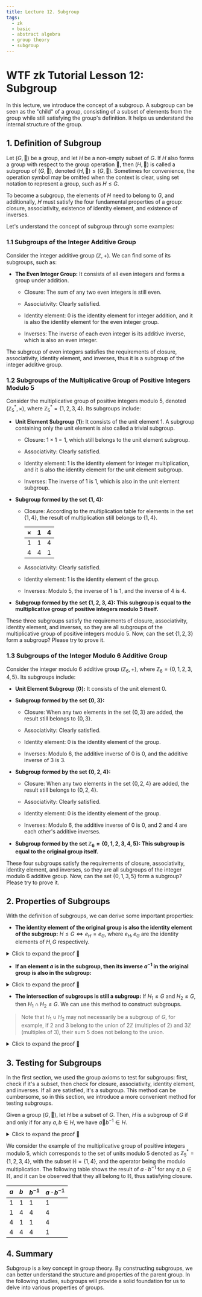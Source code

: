 ```yaml
---
title: Lecture 12. Subgroup
tags:
  - zk
  - basic
  - abstract algebra
  - group theory
  - subgroup
---
```


# WTF zk Tutorial Lesson 12: Subgroup

In this lecture, we introduce the concept of a subgroup. A subgroup can be seen as the "child" of a group, consisting of a subset of elements from the group while still satisfying the group's definition. It helps us understand the internal structure of the group.

## 1. Definition of Subgroup

Let $(G, 🐔)$ be a group, and let $H$ be a non-empty subset of $G$. If $H$ also forms a group with respect to the group operation $🐔$, then $(H, 🐔)$ is called a subgroup of $(G, 🐔)$, denoted $(H, 🐔) \leq (G, 🐔)$. Sometimes for convenience, the operation symbol may be omitted when the context is clear, using set notation to represent a group, such as $H \leq G$.

To become a subgroup, the elements of $H$ need to belong to $G$, and additionally, $H$ must satisfy the four fundamental properties of a group: closure, associativity, existence of identity element, and existence of inverses.

Let's understand the concept of subgroup through some examples:

### 1.1 Subgroups of the Integer Additive Group

Consider the integer additive group $(\mathbb{Z}, +)$. We can find some of its subgroups, such as:

- **The Even Integer Group:** It consists of all even integers and forms a group under addition.

  - Closure: The sum of any two even integers is still even.

  - Associativity: Clearly satisfied.

  - Identity element: $0$ is the identity element for integer addition, and it is also the identity element for the even integer group.

  - Inverses: The inverse of each even integer is its additive inverse, which is also an even integer.

The subgroup of even integers satisfies the requirements of closure, associativity, identity element, and inverses, thus it is a subgroup of the integer additive group.

### 1.2 Subgroups of the Multiplicative Group of Positive Integers Modulo 5

Consider the multiplicative group of positive integers modulo 5, denoted $(\mathbb{Z}_5^* , \times)$, where $\mathbb{Z}_5^* = \{1,2,3,4\}$. Its subgroups include:

- **Unit Element Subgroup $\langle 1 \rangle$:** It consists of the unit element $1$. A subgroup containing only the unit element is also called a trivial subgroup.

  - Closure: $1 \times 1 = 1$, which still belongs to the unit element subgroup.

  - Associativity: Clearly satisfied.

  - Identity element: $1$ is the identity element for integer multiplication, and it is also the identity element for the unit element subgroup.

  - Inverses: The inverse of $1$ is $1$, which is also in the unit element subgroup.

- **Subgroup formed by the set $\{1, 4\}$:**

  - Closure: According to the multiplication table for elements in the set $\{1, 4\}$, the result of multiplication still belongs to $\{1, 4\}$.

    | ×   | 1   | 4   |
    | --- | --- | --- |
    | 1   | 1   | 4   |
    | 4   | 4   | 1   |

  - Associativity: Clearly satisfied.

  - Identity element: $1$ is the identity element of the group.

  - Inverses: Modulo 5, the inverse of $1$ is $1$, and the inverse of $4$ is $4$.

- **Subgroup formed by the set $\{1, 2, 3, 4\}$: This subgroup is equal to the multiplicative group of positive integers modulo 5 itself.**

These three subgroups satisfy the requirements of closure, associativity, identity element, and inverses, so they are all subgroups of the multiplicative group of positive integers modulo 5. Now, can the set $\{1,2,3\}$ form a subgroup? Please try to prove it.

### 1.3 Subgroups of the Integer Modulo 6 Additive Group

Consider the integer modulo 6 additive group $(\mathbb{Z}_6,+)$, where $\mathbb{Z}_6 = \{0,1,2,3,4,5\}$. Its subgroups include:

- **Unit Element Subgroup $\langle 0 \rangle$:** It consists of the unit element $0$.

- **Subgroup formed by the set $\{0, 3\}$:**

  - Closure: When any two elements in the set $\{0, 3\}$ are added, the result still belongs to $\{0, 3\}$.

  - Associativity: Clearly satisfied.

  - Identity element: $0$ is the identity element of the group.

  - Inverses: Modulo 6, the additive inverse of $0$ is $0$, and the additive inverse of $3$ is $3$.

- **Subgroup formed by the set $\{0, 2 ,4\}$:**

  - Closure: When any two elements in the set $\{0, 2 ,4\}$ are added, the result still belongs to $\{0, 2 ,4\}$.

  - Associativity: Clearly satisfied.

  - Identity element: $0$ is the identity element of the group.

  - Inverses: Modulo 6, the additive inverse of $0$ is $0$, and $2$ and $4$ are each other's additive inverses.

- **Subgroup formed by the set $\mathbb{Z}_6=\{0,1,2,3,4,5\}$: This subgroup is equal to the original group itself.**

These four subgroups satisfy the requirements of closure, associativity, identity element, and inverses, so they are all subgroups of the integer modulo 6 additive group. Now, can the set $\{0,1,3,5\}$ form a subgroup? Please try to prove it.

## 2. Properties of Subgroups

With the definition of subgroups, we can derive some important properties:

- **The identity element of the original group is also the identity element of the subgroup:** $H \leq G \Longleftrightarrow e_H = e_G$, where $e_H, e_G$ are the identity elements of $H, G$ respectively.

<details><summary>Click to expand the proof 👀</summary>

Let $H$ be a subgroup of group $G$, $e_G$ be the identity element of $G$, and $e_H$ be the identity element of $H$. For any element $h$ in $H$, by the definition of a group:

$h 🐔 e_H = h$

Since $H \leq G$, $e_H$ is also an element of $G$. Thus, $h 🐔 e_H$ is also an operation in $G$. Considering the identity element $e_G$ of $G$, we have:

$h 🐔 e_H = h = h 🐔 e_G$

Canceling $h$ from both sides of the equation, we get $e_H=e_G$, so the identity element of the original group is also the identity element of the subgroup.

</details>

- **If an element $a$ is in the subgroup, then its inverse $a^{-1}$ in the original group is also in the subgroup:**

<details><summary>Click to expand the proof 👀</summary>

Let $H$ be a subgroup of group $G$, $a$ be an element in $H$, $a_G'$ be the inverse of $a$ in $G$, and $a_H'$ be the inverse of $a$ in $H$. We have:

$a 🐔 a_H' = e$

$a 🐔 a_G' = e$

So, $a 🐔 a_H' = a 🐔 a_G'$, and we can cancel $a$ from both sides of the equation to get $a_H' = a_G'$.

</details>

- **The intersection of subgroups is still a subgroup:** If $H_1 \leq G$ and $H_2 \leq G$, then $H_1 \cap H_2 \leq G$. We can use this method to construct subgroups.

> Note that $H_1 \cup H_2$ may not necessarily be a subgroup of $G$, for example, if $2$ and $3$ belong to the union of $2\mathbb{Z}$ (multiples of 2) and $3\mathbb{Z}$ (multiples of 3), their sum $5$ does not belong to the union.

<details><summary>Click to expand the proof 👀</summary>

Consider a group $(G,\cdot)$ and its subgroups $H_1$ and $H_2$:

1. **Closure:** Let $a, b \in H_1 \cap H_2$. Then $a, b \in H_1$ and $a, b \in H_2$. Since $H_1$ is a subgroup of $G$, $a \cdot b \in H_1$. Similarly, since $H_2$ is a subgroup of $G$, $a \cdot b \in H_2$. Therefore, $a \cdot b \in H_1 \cap H_2$. Thus, $H_1 \cap H_2$ is closed under the operation of the group $G$.

2. **Associativity:** Clearly satisfied.

3. **Identity element:** Since $H_1$ and $H_2$ are subgroups of $G$, they both contain the identity element $e$ of $G$. Therefore, their intersection also contains the identity element of $G$, i.e., $e \in H_1 \cap H_2$.

4. **Inverse elements:** Let $a \in H_1 \cap H_2$. Since $H_1$ and $H_2$ are subgroups of $G$, they contain the inverse elements of $a$ in $G$. Therefore, their intersection also contains the inverse element of $a$ in $G$, i.e., $a^{-1} \in H_1 \cap H_2$.

From the properties of closure, associativity, identity element, and inverse elements, we conclude that $H_1 \cap H_2$ satisfies the definition of a subgroup.

</details>

## 3. Testing for Subgroups

In the first section, we used the group axioms to test for subgroups: first, check if it's a subset, then check for closure, associativity, identity element, and inverses. If all are satisfied, it's a subgroup. This method can be cumbersome, so in this section, we introduce a more convenient method for testing subgroups.

Given a group $(G, 🐔)$, let $H$ be a subset of $G$. Then, $H$ is a subgroup of $G$ if and only if for any $a, b \in H$, we have $a 🐔 b^{-1} \in H$.

<details><summary>Click to expand the proof 👀</summary>

Here we prove both sufficiency and necessity.

**Sufficiency ( $\Rightarrow$):**

Assume $H$ is a subgroup of $G$. We need to prove that for any $a, b \in H$, we have $a 🐔 b^{-1} \in H$.

Since $H$ is a subgroup of $G$, it satisfies:

1. **Closure:** For any $a, b \in H$, we have $a 🐔 b \in H$
2. **Existence of inverses:** For any $a \in H$, we have $a^{-1} \in H$

Let $c = b^{-1}$, then $c \in H$. Therefore, by closure, $a 🐔 c \in H$, which means $a 🐔 b^{-1} \in H$.

**Necessity ($\Leftarrow$):**

Conversely, assuming $H \subseteq G$, for any $a, b \in H$, we have $a 🐔 b^{-1} \in H$. We need to prove that $H$ is a subgroup of $G$.

1. **Closure:** For any $a, b \in H$, we have $b^{-1} \in H$. According to the assumption, we have $a 🐔 (b^{-1})^{-1} \in H$, and $(b^{-1})^{-1} = b$, so we have $a 🐔 b \in H$. Closure is proven.
2. **Associativity:** For any $a, b, c \in H$, we have $a, b, c \in G$, therefore $(a 🐔 b) 🐔 c =a 🐔 (b 🐔 c)$.
3. **Identity Element:** Let $b = a$, then we have $a 🐔 a^{-1} \in H$, and $a 🐔 a^{-1} = e$ is the identity element, so the identity element exists.
4. **Inverse Element:** Let $a = e$, for any $b \in H$, we have $e 🐔 b^{-1} \in H$, which means $b^{-1} \in H$, so the inverse element exists.

In conclusion, $H$ satisfies the 4 properties of group axioms and $H \subseteq G$, therefore $H$ is a subgroup of $G$.

</details>

We consider the example of the multiplicative group of positive integers modulo $5$, which corresponds to the set of units modulo $5$ denoted as $\mathbb{Z}_5^* = \{1,2,3,4\}$, with the subset $\mathbb{H} = \{1,4\}$, and the operator being the modulo multiplication. The following table shows the result of $a \cdot b^{-1}$ for any $a, b \in \mathbb{H}$, and it can be observed that they all belong to $\mathbb{H}$, thus satisfying closure.

| $a$ | $b$ | $b^{-1}$ | $a \cdot b^{-1}$ |
| --- | --- | -------- | ---------------- |
| 1   | 1   | 1        | 1                |
| 1   | 4   | 4        | 4                |
| 4   | 1   | 1        | 4                |
| 4   | 4   | 4        | 1                |

## 4. Summary

Subgroup is a key concept in group theory. By constructing subgroups, we can better understand the structure and properties of the parent group. In the following studies, subgroups will provide a solid foundation for us to delve into various properties of groups.
